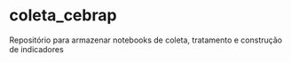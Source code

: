 # coleta_cebrap
Repositório para armazenar notebooks de coleta, tratamento e construção de indicadores
